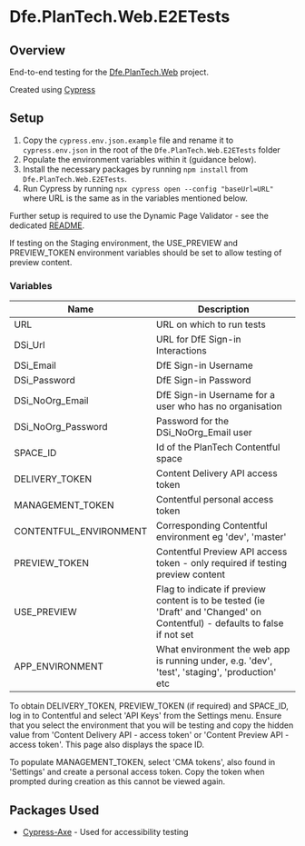 # Dfe.PlanTech.Web.E2ETests

## Overview

End-to-end testing for the [Dfe.PlanTech.Web](../../src/Dfe.PlanTech.Web/) project.

Created using [Cypress](https://cypress.io)

## Setup

1. Copy the `cypress.env.json.example` file and rename it to `cypress.env.json` in the root of the `Dfe.PlanTech.Web.E2ETests` folder
2. Populate the environment variables within it (guidance below).
3. Install the necessary packages by running `npm install` from `Dfe.PlanTech.Web.E2ETests`.
4. Run Cypress by running `npx cypress open --config "baseUrl=URL"` where URL is the same as in the variables mentioned below.

Further setup is required to use the Dynamic Page Validator - see the dedicated [README](./cypress/e2e/dynamic-page-validator/dynamic-page-validator-readme.md).

If testing on the Staging environment, the USE_PREVIEW and PREVIEW_TOKEN environment variables should be set to allow testing of preview content.

### Variables

| Name                   | Description                                                                                    |
| ---------------------- | ---------------------------------------------------------------------------------------------- |
| URL                    | URL on which to run tests                                                                      |
| DSi_Url                | URL for DfE Sign-in Interactions                                                               |
| DSi_Email              | DfE Sign-in Username                                                                           |
| DSi_Password           | DfE Sign-in Password                                                                           |
| DSi_NoOrg_Email        | DfE Sign-in Username for a user who has no organisation                                        |
| DSi_NoOrg_Password     | Password for the DSi_NoOrg_Email user                                                          |
| SPACE_ID               | Id of the PlanTech Contentful space                                                            |
| DELIVERY_TOKEN         | Content Delivery API access token                                                              |
| MANAGEMENT_TOKEN       | Contentful personal access token                                                               |
| CONTENTFUL_ENVIRONMENT | Corresponding Contentful environment eg 'dev', 'master'                                        |
| PREVIEW_TOKEN          | Contentful Preview API access token - only required if testing preview content                |
| USE_PREVIEW            | Flag to indicate if preview content is to be tested (ie 'Draft' and 'Changed' on Contentful) - defaults to false if not set   |
| APP_ENVIRONMENT        | What environment the web app is running under, e.g. 'dev', 'test', 'staging', 'production' etc |

To obtain DELIVERY_TOKEN, PREVIEW_TOKEN (if required) and SPACE_ID, log in to Contentful and select 'API Keys' from the Settings menu. Ensure that you select the environment that you will be testing and copy the hidden value from 'Content Delivery API - access token' or 'Content Preview API - access token'. This page also displays the space ID.

To populate MANAGEMENT_TOKEN, select 'CMA tokens', also found in 'Settings' and create a personal access token. Copy the token when prompted during creation as this cannot be viewed again.


## Packages Used

- [Cypress-Axe]() - Used for accessibility testing
